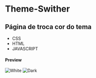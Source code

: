 # Theme-Swither
## Página de troca cor do tema

- CSS
- HTML
- JAVASCRIPT

#### Preview

![White](https://github.com/RobertFill/ThemeSwiter/assets/121053613/5da333cb-3cfa-4669-98f2-0f61b189dd12)
![Dark](https://github.com/RobertFill/ThemeSwiter/assets/121053613/64fd03fa-546a-46c9-8741-912ecffec22b)

